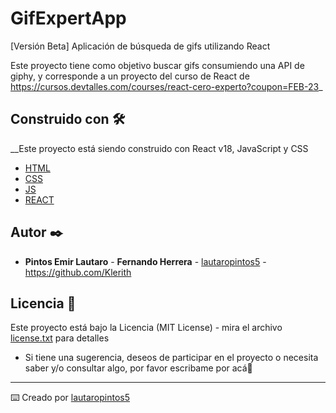 # GifExpertApp
[Versión Beta] Aplicación de búsqueda de gifs utilizando React

Este proyecto tiene como objetivo buscar gifs consumiendo una API de giphy, y corresponde a un proyecto del curso de React de https://cursos.devtalles.com/courses/react-cero-experto?coupon=FEB-23_

## Construido con 🛠️

__Este proyecto está siendo construido con React v18, JavaScript y CSS

* [HTML](https://html.com/)
* [CSS](https://getbootstrap.com/)
* [JS](https://www.javascript.com/)
* [REACT](https://es.reactjs.org/)


## Autor ✒️

* **Pintos Emir Lautaro** - **Fernando Herrera** - [lautaropintos5](https://github.com/lautaropintos5) - https://github.com/Klerith

## Licencia 📄

Este proyecto está bajo la Licencia (MIT License) - mira el archivo [license.txt](license.txt) para detalles

* Si tiene una sugerencia, deseos de participar en el proyecto o necesita saber y/o consultar algo, por favor escribame por acá📢


---
⌨️ Creado por [lautaropintos5](https://github.com/lautaropintos5)

